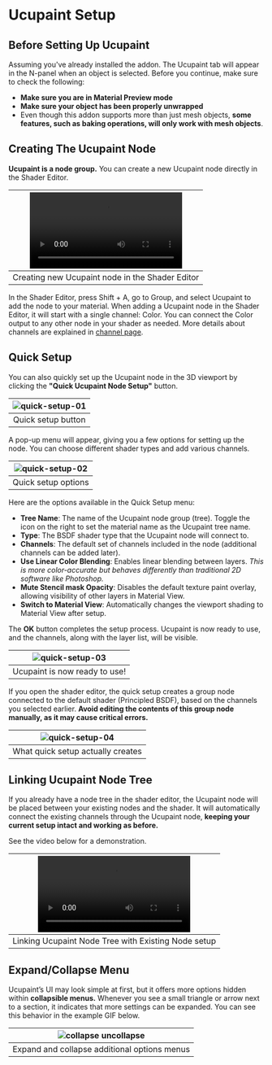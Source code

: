 # Ucupaint Setup
## Before Setting Up Ucupaint
Assuming you've already installed the addon. The Ucupaint tab will appear in the N-panel when an object is selected.
Before you continue, make sure to check the following:

- **Make sure you are in Material Preview mode**
- **Make sure your object has been properly unwrapped**
- Even though this addon supports more than just mesh objects, **some features, such as baking operations, will only work with mesh objects**.

## Creating The Ucupaint Node
**Ucupaint is a node group.** You can create a new Ucupaint node directly in the Shader Editor.

|![type:video](./source/01.quick-setup.00.1.mp4)|
|:--:|
|Creating new Ucupaint node in the Shader Editor| {align=center}

In the Shader Editor, press Shift + A, go to Group, and select Ucupaint to add the node to your material. When adding a Ucupaint node in the Shader Editor, it will start with a single channel: Color.
You can connect the Color output to any other node in your shader as needed. More details about channels are explained in [channel page](../01.01.channel/).

## Quick Setup

You can also quickly set up the Ucupaint node in the 3D viewport by clicking the **"Quick Ucupaint Node Setup"** button.

|![quick-setup-01](./source/01.quick-setup.01.1.png)|
|:--:|
|Quick setup button| {align=center}

A pop-up menu will appear, giving you a few options for setting up the node. You can choose different shader types and add various channels.
  
|![quick-setup-02](./source/01.quick-setup.02.1.png)|
|:--:|
|Quick setup options| {align=center}

Here are the options available in the Quick Setup menu:

- **Tree Name**: The name of the Ucupaint node group (tree). Toggle the icon on the right to set the material name as the Ucupaint tree name.
- **Type**: The BSDF shader type that the Ucupaint node will connect to.
- **Channels**: The default set of channels included in the node (additional channels can be added later).
- **Use Linear Color Blending**: Enables linear blending between layers. *This is more color-accurate but behaves differently than traditional 2D software like Photoshop.*
- **Mute Stencil mask Opacity**: Disables the default texture paint overlay, allowing visibility of other layers in Material View.
- **Switch to Material View**: Automatically changes the viewport shading to Material View after setup.

The **OK** button completes the setup process. Ucupaint is now ready to use, and the channels, along with the layer list, will be visible.

|![quick-setup-03](./source/01.quick-setup.03.1.png)|
|:--:|
|Ucupaint is now ready to use!| {align=center}

If you open the shader editor, the quick setup creates a group node connected to the default shader (Principled BSDF), based on the channels you selected earlier. **Avoid editing the contents of this group node manually, as it may cause critical errors.**

|![quick-setup-04](./source/01.quick-setup.04.1.png)|
|:--:|
|What quick setup actually creates| {align=center}

## Linking Ucupaint Node Tree
If you already have a node tree in the shader editor, the Ucupaint node will be placed between your existing nodes and the shader. It will automatically connect the existing channels through the Ucupaint node, **keeping your current setup intact and working as before.**

See the video below for a demonstration.

|![type:video](./source/01.quick-setup.06.1.mp4)|
|:--:|
|Linking Ucupaint Node Tree with Existing Node setup| {align=center}

## Expand/Collapse Menu

Ucupaint’s UI may look simple at first, but it offers more options hidden within **collapsible menus.** Whenever you see a small triangle or arrow next to a section, it indicates that more settings can be expanded. You can see this behavior in the example GIF below.

|![collapse uncollapse](./source/01.quick-setup.05.1.gif)|
|:--:|
|Expand and collapse additional options menus| {align=center}

